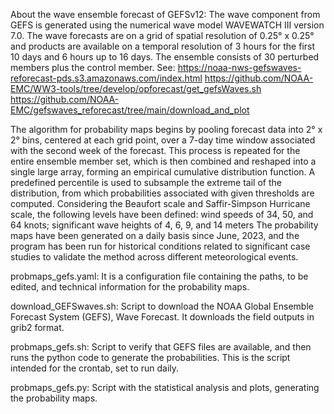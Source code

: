 About the wave ensemble forecast of GEFSv12:
The wave component from GEFS is generated using the numerical wave model WAVEWATCH III version 7.0.
The wave forecasts are on a grid of spatial resolution of 0.25° x 0.25° and products are available on a 
temporal resolution of 3 hours for the first 10 days and 6 hours up to 16 days. 
The ensemble consists of 30 perturbed members plus the control member. See:
https://noaa-nws-gefswaves-reforecast-pds.s3.amazonaws.com/index.html
https://github.com/NOAA-EMC/WW3-tools/tree/develop/opforecast/get_gefsWaves.sh
https://github.com/NOAA-EMC/gefswaves_reforecast/tree/main/download_and_plot

The algorithm for probability maps begins by pooling forecast data into 2° x 2° bins, centered at each grid point,
over a 7-day time window associated with the second week of the forecast. This process is repeated for the entire
ensemble member set, which is then combined and reshaped into a single large array, forming an empirical
cumulative distribution function. A predefined percentile is used to subsample the extreme tail of the
distribution, from which probabilities associated with given thresholds are computed. Considering the Beaufort scale 
and Saffir-Simpson Hurricane scale, the following levels have been defined: 
wind speeds of 34, 50, and 64 knots; significant wave heights of 4, 6, 9, and 14 meters
The probability maps have been generated on a daily basis since June, 2023, and the program has been run for
historical conditions related to significant case studies to validate the method across different meteorological events.

probmaps_gefs.yaml:
It is a configuration file containing the paths, to be edited, and technical information for
the probability maps.

download_GEFSwaves.sh:
Script to download the NOAA Global Ensemble Forecast System (GEFS), Wave 
Forecast. It downloads the field outputs in grib2 format.

probmaps_gefs.sh:
Script to verify that GEFS files are available, and then runs the python code
to generate the probabilities. This is the script intended for the crontab, set to run daily.

probmaps_gefs.py:
Script with the statistical analysis and plots, generating the probability maps.


